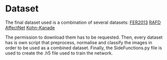 # Dataset

The final dataset used is a combination of several datasets:
[FER2013](https://www.kaggle.com/c/challenges-in-representation-learning-facial-expression-recognition-challenge/data)
[RAFD](http://www.socsci.ru.nl:8180/RaFD2/RaFD?p=main)
[AffectNet](http://mohammadmahoor.com/affectnet/)
[Kohn-Kanade](http://www.consortium.ri.cmu.edu/ckagree/)

The permission to download them has to be requested. Then, every dataset has is own script that preprocess, normalise and classify the images in order to be used as a combined dataset.
Finally, the SideFunctions.py file is used to create the .h5 file used to train the network.

